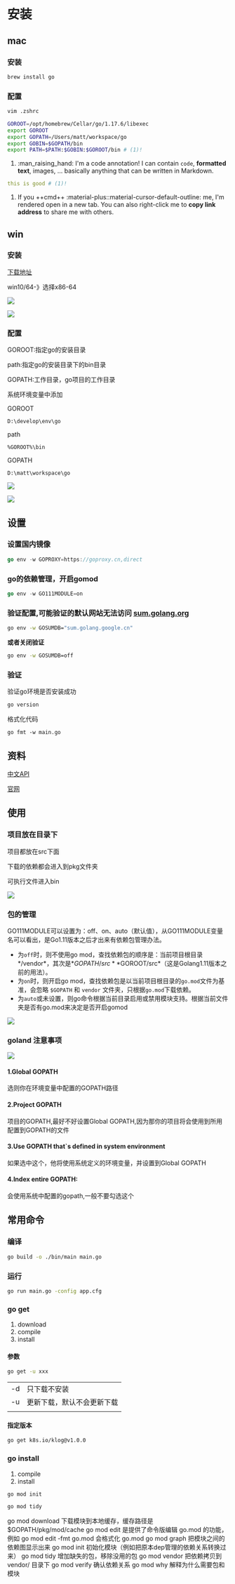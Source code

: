 

# 安装

## mac



### 安装



```sh
brew install go
```



### 配置



```sh
vim .zshrc
```





```sh title="配置"
GOROOT=/opt/homebrew/Cellar/go/1.17.6/libexec
export GOROOT
export GOPATH=/Users/matt/workspace/go
export GOBIN=$GOPATH/bin
export PATH=$PATH:$GOBIN:$GOROOT/bin # (1)!


```
1.  :man_raising_hand: I'm a code annotation! I can contain `code`, __formatted
    text__, images, ... basically anything that can be written in Markdown.






``` yaml
this is good # (1)!
```

1.  If you ++cmd++ :material-plus::material-cursor-default-outline: me, I'm
    rendered open in a new tab. You can also right-click me to __copy link
    address__ to share me with others.






## win 

### 安装

[下载地址](https://golang.org/dl/)

win10/64-》选择x86-64



![](https://raw.githubusercontent.com/imattdu/img/main/img/202111190035153.png)







![](https://raw.githubusercontent.com/imattdu/img/main/img/202111190036104.png)



### 配置



GOROOT:指定go的安装目录

path:指定go的安装目录下的bin目录

GOPATH:工作目录，go项目的工作目录



系统环境变量中添加



GOROOT

```
D:\develop\env\go
```

path

```
%GOROOT%\bin
```

GOPATH

```
D:\matt\workspace\go
```



![](https://raw.githubusercontent.com/imattdu/img/main/img/202111190039095.png)





![](https://raw.githubusercontent.com/imattdu/img/main/img/202111190040183.png)







## 设置

### 设置国内镜像

```go
go env -w GOPROXY=https://goproxy.cn,direct
```

### go的依赖管理，开启gomod

```go
go env -w GO111MODULE=on
```

### 验证配置,可能验证的默认网站无法访问 [sum.golang.org](sum.golang.org)

```bash
go env -w GOSUMDB="sum.golang.google.cn"
```

**或者关闭验证**

```bash
go env -w GOSUMDB=off
```



### 验证

验证go环境是否安装成功

```bash
go version
```

格式化代码

```
go fmt -w main.go
```



## 资料

[中文API](https://studygolang.com/pkgdoc)

[官网](https://golang.org/)





## 使用





### 项目放在目录下



项目都放在src下面

下载的依赖都会进入到pkg文件夹

可执行文件进入bin







![](https://raw.githubusercontent.com/imattdu/img/main/img/202111190043410.png)





### 包的管理



GO111MODULE可以设置为：off、on、auto（默认值），从GO111MODULE变量名可以看出，是Go1.11版本之后才出来有依赖包管理办法。

- 为`off`时，则不使用go mod，查找依赖包的顺序是：当前项目根目录*/vendor*，其次是*$GOPATH/src*  *$GOROOT/src*（这是Golang1.11版本之前的用法）。
- 为`on`时，则开启go mod，查找依赖包是以当前项目根目录的`go.mod`文件为基准，会忽略 `$GOPATH` 和 `vendor` 文件夹，只根据`go.mod`下载依赖。
- 为`auto`或未设置，则go命令根据当前目录启用或禁用模块支持。根据当前文件夹是否有go.mod来决定是否开启gomod









![](https://raw.githubusercontent.com/imattdu/img/main/img/202111190118080.png)







### **goland 注意事项**



![](https://raw.githubusercontent.com/imattdu/img/main/img/202111190145646.png)





#### 1.Global GOPATH

选则你在环境变量中配置的GOPATH路径

#### 2.Project GOPATH

项目的GOPATH,最好不好设置Global GOPATH,因为那你的项目将会使用到所用配置到GOPATH的文件

#### 3.Use GOPATH that`s defined in system environment

如果选中这个，他将使用系统定义的环境变量，并设置到Global GOPATH

#### 4.Index entire GOPATH:

会使用系统中配置的gopath,一般不要勾选这个



## 常用命令





### 编译



```bash
go build -o ./bin/main main.go
```





### 运行

```sh
go run main.go -config app.cfg
```









### go get

1. download
2. compile
3. install



#### 参数



```sh
go get -u xxx
```

|      |                            |
| ---- | -------------------------- |
| -d   | 只下载不安装               |
| -u   | 更新下载，默认不会更新下载 |
|      |                            |



#### 指定版本

```sh
go get k8s.io/klog@v1.0.0

```







### go  install

1. compile
2. install







```sh
go mod init

go mod tidy
```







go mod download 下载模块到本地缓存，缓存路径是 $GOPATH/pkg/mod/cache
go mod edit 是提供了命令版编辑 go.mod 的功能，例如 go mod edit -fmt go.mod 会格式化 go.mod
go mod graph 把模块之间的依赖图显示出来
go mod init 初始化模块（例如把原本dep管理的依赖关系转换过来）
go mod tidy 增加缺失的包，移除没用的包
go mod vendor 把依赖拷贝到 vendor/ 目录下
go mod verify 确认依赖关系
go mod why 解释为什么需要包和模块
